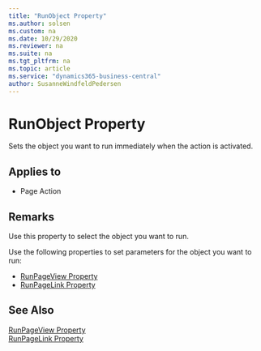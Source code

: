 ```yaml
---
title: "RunObject Property"
ms.author: solsen
ms.custom: na
ms.date: 10/29/2020
ms.reviewer: na
ms.suite: na
ms.tgt_pltfrm: na
ms.topic: article
ms.service: "dynamics365-business-central"
author: SusanneWindfeldPedersen
---
```

[//]: # (START>DO_NOT_EDIT)
[//]: # (IMPORTANT:Do not edit any of the content between here and the END>DO_NOT_EDIT.)
[//]: # (Any modifications should be made in the .xml files in the ModernDev repo.)
# RunObject Property
Sets the object you want to run immediately when the action is activated.

## Applies to
-   Page Action

[//]: # (IMPORTANT: END>DO_NOT_EDIT)

## Remarks  

Use this property to select the object you want to run.  
  
Use the following properties to set parameters for the object you want to run:  
  
- [RunPageView Property](devenv-runpageview-property.md)  
- [RunPageLink Property](devenv-runpagelink-property.md)  
  
## See Also

[RunPageView Property](devenv-runpageview-property.md)   
[RunPageLink Property](devenv-runpagelink-property.md)